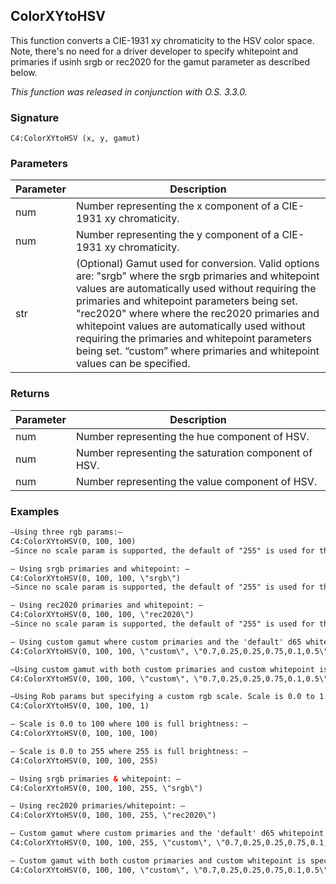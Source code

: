 
## ColorXYtoHSV
This function converts a CIE-1931 xy chromaticity to the HSV color space. Note, there's no need for a driver developer to specify whitepoint and primaries if usinh srgb or rec2020 for the gamut parameter as described below.


_This function was released in conjunction with O.S. 3.3.0._


### Signature

`C4:ColorXYtoHSV (x, y, gamut)`


### Parameters

| Parameter | Description |
| --- | --- |
| num | Number representing the x component of a CIE-1931 xy chromaticity.|
| num | Number representing the y component of a CIE-1931 xy chromaticity. |
| str | (Optional) Gamut used for conversion. Valid options are: "srgb" where the srgb primaries and whitepoint values are automatically used without requiring the primaries and whitepoint parameters being set. "rec2020" where where the rec2020 primaries and whitepoint values are automatically used without requiring the primaries and whitepoint parameters being set. “custom” where primaries and whitepoint values can be specified. |


### Returns

| Parameter | Description |
| --- | --- |
| num | Number representing the hue component of HSV. |
| num | Number representing the saturation component of HSV. | 
| num | Number representing the value component of HSV. |


### Examples
```xml
—Using three rgb params:—
C4:ColorXYtoHSV(0, 100, 100)
—Since no scale param is supported, the default of "255" is used for the scale value param.—

— Using srgb primaries and whitepoint: —
C4:ColorXYtoHSV(0, 100, 100, \"srgb\")
—Since no scale param is supported, the default of "255" is used for the scale value param.—

— Using rec2020 primaries and whitepoint: —
C4:ColorXYtoHSV(0, 100, 100, \"rec2020\")
—Since no scale param is supported, the default of "255" is used for the scale value param.—

— Using custom gamut where custom primaries and the 'default' d65 whitepoint is used: —
C4:ColorXYtoHSV(0, 100, 100, \"custom\", \"0.7,0.25,0.25,0.75,0.1,0.5\")

—Using custom gamut with both custom primaries and custom whitepoint is specified:—
C4:ColorXYtoHSV(0, 100, 100, \"custom\", \"0.7,0.25,0.25,0.75,0.1,0.5\", \"0.31271, 0.32902\")

—Using Rob params but specifying a custom rgb scale. Scale is 0.0 to 1.0 where 1.0 is full brightness: —
C4:ColorXYtoHSV(0, 100, 100, 1)

— Scale is 0.0 to 100 where 100 is full brightness: —
C4:ColorXYtoHSV(0, 100, 100, 100)

— Scale is 0.0 to 255 where 255 is full brightness: —
C4:ColorXYtoHSV(0, 100, 100, 255)

— Using srgb primaries & whitepoint: —
C4:ColorXYtoHSV(0, 100, 100, 255, \"srgb\")

— Using rec2020 primaries/whitepoint: —
C4:ColorXYtoHSV(0, 100, 100, 255, \"rec2020\")

— Custom gamut where custom primaries and the 'default' d65 whitepoint is used: —
C4:ColorXYtoHSV(0, 100, 100, 255, \"custom\", \"0.7,0.25,0.25,0.75,0.1,0.5\")

— Custom gamut with both custom primaries and custom whitepoint is specified: —
C4:ColorXYtoHSV(0, 100, 100, \"custom\", \"0.7,0.25,0.25,0.75,0.1,0.5\", \"0.31271, 0.32902\"
```
